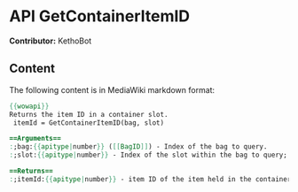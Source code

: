 # API GetContainerItemID

**Contributor:** KethoBot

## Content

The following content is in MediaWiki markdown format:

```mediawiki
{{wowapi}}
Returns the item ID in a container slot.
 itemId = GetContainerItemID(bag, slot)

==Arguments==
:;bag:{{apitype|number}} ([[BagID]]) - Index of the bag to query.
:;slot:{{apitype|number}} - Index of the slot within the bag to query; ascending from 1.

==Returns==
:;itemId:{{apitype|number}} - item ID of the item held in the container slot, nil if there is no item in the container slot.
```